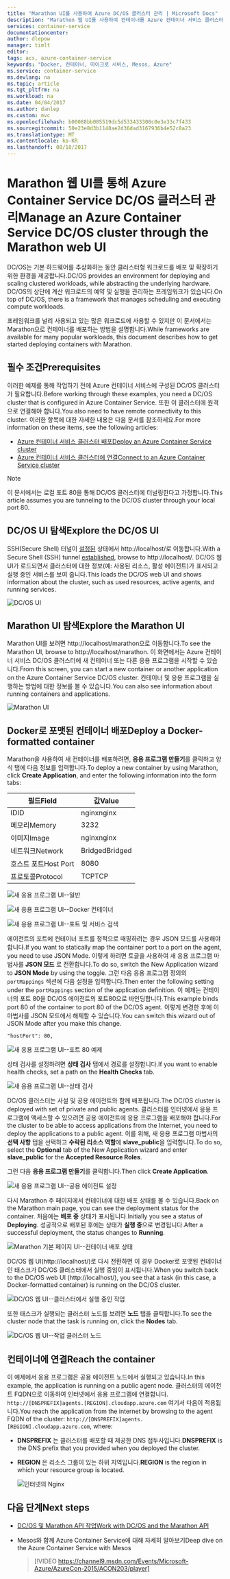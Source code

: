 ```yaml
---
title: "Marathon UI를 사용하여 Azure DC/OS 클러스터 관리 | Microsoft Docs"
description: "Marathon 웹 UI를 사용하여 컨테이너를 Azure 컨테이너 서비스 클러스터 서비스에 배포합니다."
services: container-service
documentationcenter: 
author: dlepow
manager: timlt
editor: 
tags: acs, azure-container-service
keywords: "Docker, 컨테이너, 마이크로 서비스, Mesos, Azure"
ms.service: container-service
ms.devlang: na
ms.topic: article
ms.tgt_pltfrm: na
ms.workload: na
ms.date: 04/04/2017
ms.author: danlep
ms.custom: mvc
ms.openlocfilehash: b00088bb005519dc5d533433308c0e3e33c7f433
ms.sourcegitcommit: 50e23e8d3b1148ae2d36dad3167936b4e52c8a23
ms.translationtype: MT
ms.contentlocale: ko-KR
ms.lasthandoff: 08/18/2017
---
```

# <a name="manage-an-azure-container-service-dcos-cluster-through-the-marathon-web-ui"></a><span data-ttu-id="213c5-104">Marathon 웹 UI를 통해 Azure Container Service DC/OS 클러스터 관리</span><span class="sxs-lookup"><span data-stu-id="213c5-104">Manage an Azure Container Service DC/OS cluster through the Marathon web UI</span></span>
<span data-ttu-id="213c5-105">DC/OS는 기본 하드웨어를 추상화하는 동안 클러스터형 워크로드를 배포 및 확장하기 위한 환경을 제공합니다.</span><span class="sxs-lookup"><span data-stu-id="213c5-105">DC/OS provides an environment for deploying and scaling clustered workloads, while abstracting the underlying hardware.</span></span> <span data-ttu-id="213c5-106">DC/OS의 상단에 계산 워크로드의 예약 및 실행을 관리하는 프레임워크가 있습니다.</span><span class="sxs-lookup"><span data-stu-id="213c5-106">On top of DC/OS, there is a framework that manages scheduling and executing compute workloads.</span></span>

<span data-ttu-id="213c5-107">프레임워크를 널리 사용되고 있는 많은 워크로드에 사용할 수 있지만 이 문서에서는 Marathon으로 컨테이너를 배포하는 방법을 설명합니다.</span><span class="sxs-lookup"><span data-stu-id="213c5-107">While frameworks are available for many popular workloads, this document describes how to get started deploying containers with Marathon.</span></span> 


## <a name="prerequisites"></a><span data-ttu-id="213c5-108">필수 조건</span><span class="sxs-lookup"><span data-stu-id="213c5-108">Prerequisites</span></span>
<span data-ttu-id="213c5-109">이러한 예제를 통해 작업하기 전에 Azure 컨테이너 서비스에 구성된 DC/OS 클러스터가 필요합니다.</span><span class="sxs-lookup"><span data-stu-id="213c5-109">Before working through these examples, you need a DC/OS cluster that is configured in Azure Container Service.</span></span> <span data-ttu-id="213c5-110">또한 이 클러스터에 원격으로 연결해야 합니다.</span><span class="sxs-lookup"><span data-stu-id="213c5-110">You also need to have remote connectivity to this cluster.</span></span> <span data-ttu-id="213c5-111">이러한 항목에 대한 자세한 내용은 다음 문서를 참조하세요.</span><span class="sxs-lookup"><span data-stu-id="213c5-111">For more information on these items, see the following articles:</span></span>

* [<span data-ttu-id="213c5-112">Azure 컨테이너 서비스 클러스터 배포</span><span class="sxs-lookup"><span data-stu-id="213c5-112">Deploy an Azure Container Service cluster</span></span>](container-service-deployment.md)
* [<span data-ttu-id="213c5-113">Azure 컨테이너 서비스 클러스터에 연결</span><span class="sxs-lookup"><span data-stu-id="213c5-113">Connect to an Azure Container Service cluster</span></span>](../container-service-connect.md)

> [!NOTE]
> <span data-ttu-id="213c5-114">이 문서에서는 로컬 포트 80을 통해 DC/OS 클러스터에 터널링한다고 가정합니다.</span><span class="sxs-lookup"><span data-stu-id="213c5-114">This article assumes you are tunneling to the DC/OS cluster through your local port 80.</span></span>
>

## <a name="explore-the-dcos-ui"></a><span data-ttu-id="213c5-115">DC/OS UI 탐색</span><span class="sxs-lookup"><span data-stu-id="213c5-115">Explore the DC/OS UI</span></span>
<span data-ttu-id="213c5-116">SSH(Secure Shell) 터널이 [설정된](../container-service-connect.md) 상태에서 http://localhost/로 이동합니다.</span><span class="sxs-lookup"><span data-stu-id="213c5-116">With a Secure Shell (SSH) tunnel [established](../container-service-connect.md), browse to http://localhost/.</span></span> <span data-ttu-id="213c5-117">DC/OS 웹 UI가 로드되면서 클러스터에 대한 정보(예: 사용된 리소스, 활성 에이전트)가 표시되고 실행 중인 서비스를 보여 줍니다.</span><span class="sxs-lookup"><span data-stu-id="213c5-117">This loads the DC/OS web UI and shows information about the cluster, such as used resources, active agents, and running services.</span></span>

![DC/OS UI](./media/container-service-mesos-marathon-ui/dcos2.png)

## <a name="explore-the-marathon-ui"></a><span data-ttu-id="213c5-119">Marathon UI 탐색</span><span class="sxs-lookup"><span data-stu-id="213c5-119">Explore the Marathon UI</span></span>
<span data-ttu-id="213c5-120">Marathon UI를 보려면 http://localhost/marathon으로 이동합니다.</span><span class="sxs-lookup"><span data-stu-id="213c5-120">To see the Marathon UI, browse to http://localhost/marathon.</span></span> <span data-ttu-id="213c5-121">이 화면에서는 Azure 컨테이너 서비스 DC/OS 클러스터에 새 컨테이너 또는 다른 응용 프로그램을 시작할 수 있습니다.</span><span class="sxs-lookup"><span data-stu-id="213c5-121">From this screen, you can start a new container or another application on the Azure Container Service DC/OS cluster.</span></span> <span data-ttu-id="213c5-122">컨테이너 및 응용 프로그램을 실행하는 방법에 대한 정보를 볼 수 있습니다.</span><span class="sxs-lookup"><span data-stu-id="213c5-122">You can also see information about running containers and applications.</span></span>  

![Marathon UI](./media/container-service-mesos-marathon-ui/dcos3.png)

## <a name="deploy-a-docker-formatted-container"></a><span data-ttu-id="213c5-124">Docker로 포맷된 컨테이너 배포</span><span class="sxs-lookup"><span data-stu-id="213c5-124">Deploy a Docker-formatted container</span></span>
<span data-ttu-id="213c5-125">Marathon을 사용하여 새 컨테이너를 배포하려면, **응용 프로그램 만들기**를 클릭하고 양식 탭에 다음 정보를 입력합니다.</span><span class="sxs-lookup"><span data-stu-id="213c5-125">To deploy a new container by using Marathon, click **Create Application**, and enter the following information into the form tabs:</span></span>

| <span data-ttu-id="213c5-126">필드</span><span class="sxs-lookup"><span data-stu-id="213c5-126">Field</span></span> | <span data-ttu-id="213c5-127">값</span><span class="sxs-lookup"><span data-stu-id="213c5-127">Value</span></span> |
| --- | --- |
| <span data-ttu-id="213c5-128">ID</span><span class="sxs-lookup"><span data-stu-id="213c5-128">ID</span></span> |<span data-ttu-id="213c5-129">nginx</span><span class="sxs-lookup"><span data-stu-id="213c5-129">nginx</span></span> |
| <span data-ttu-id="213c5-130">메모리</span><span class="sxs-lookup"><span data-stu-id="213c5-130">Memory</span></span> | <span data-ttu-id="213c5-131">32</span><span class="sxs-lookup"><span data-stu-id="213c5-131">32</span></span> |
| <span data-ttu-id="213c5-132">이미지</span><span class="sxs-lookup"><span data-stu-id="213c5-132">Image</span></span> |<span data-ttu-id="213c5-133">nginx</span><span class="sxs-lookup"><span data-stu-id="213c5-133">nginx</span></span> |
| <span data-ttu-id="213c5-134">네트워크</span><span class="sxs-lookup"><span data-stu-id="213c5-134">Network</span></span> |<span data-ttu-id="213c5-135">Bridged</span><span class="sxs-lookup"><span data-stu-id="213c5-135">Bridged</span></span> |
| <span data-ttu-id="213c5-136">호스트 포트</span><span class="sxs-lookup"><span data-stu-id="213c5-136">Host Port</span></span> |<span data-ttu-id="213c5-137">80</span><span class="sxs-lookup"><span data-stu-id="213c5-137">80</span></span> |
| <span data-ttu-id="213c5-138">프로토콜</span><span class="sxs-lookup"><span data-stu-id="213c5-138">Protocol</span></span> |<span data-ttu-id="213c5-139">TCP</span><span class="sxs-lookup"><span data-stu-id="213c5-139">TCP</span></span> |

![새 응용 프로그램 UI--일반](./media/container-service-mesos-marathon-ui/dcos4.png)

![새 응용 프로그램 UI--Docker 컨테이너](./media/container-service-mesos-marathon-ui/dcos5.png)

![새 응용 프로그램 UI--포트 및 서비스 검색](./media/container-service-mesos-marathon-ui/dcos6.png)

<span data-ttu-id="213c5-143">에이전트의 포트에 컨테이너 포트를 정적으로 매핑하려는 경우 JSON 모드를 사용해야 합니다.</span><span class="sxs-lookup"><span data-stu-id="213c5-143">If you want to statically map the container port to a port on the agent, you need to use JSON Mode.</span></span> <span data-ttu-id="213c5-144">이렇게 하려면 토글을 사용하여 새 응용 프로그램 마법사를 **JSON 모드** 로 전환합니다.</span><span class="sxs-lookup"><span data-stu-id="213c5-144">To do so, switch the New Application wizard to **JSON Mode** by using the toggle.</span></span> <span data-ttu-id="213c5-145">그런 다음 응용 프로그램 정의의 `portMappings` 섹션에 다음 설정을 입력합니다.</span><span class="sxs-lookup"><span data-stu-id="213c5-145">Then enter the following setting under the `portMappings` section of the application definition.</span></span> <span data-ttu-id="213c5-146">이 예제는 컨테이너의 포트 80을 DC/OS 에이전트의 포트80으로 바인딩합니다.</span><span class="sxs-lookup"><span data-stu-id="213c5-146">This example binds port 80 of the container to port 80 of the DC/OS agent.</span></span> <span data-ttu-id="213c5-147">이렇게 변경한 후에 이 마법사를 JSON 모드에서 해제할 수 있습니다.</span><span class="sxs-lookup"><span data-stu-id="213c5-147">You can switch this wizard out of JSON Mode after you make this change.</span></span>

```none
"hostPort": 80,
```

![새 응용 프로그램 UI--포트 80 예제](./media/container-service-mesos-marathon-ui/dcos13.png)

<span data-ttu-id="213c5-149">상태 검사를 설정하려면 **상태 검사** 탭에서 경로를 설정합니다.</span><span class="sxs-lookup"><span data-stu-id="213c5-149">If you want to enable health checks, set a path on the **Health Checks** tab.</span></span>

![새 응용 프로그램 UI--상태 검사](./media/container-service-mesos-marathon-ui/dcos_healthcheck.png)

<span data-ttu-id="213c5-151">DC/OS 클러스터는 사설 및 공용 에이전트와 함께 배포됩니다.</span><span class="sxs-lookup"><span data-stu-id="213c5-151">The DC/OS cluster is deployed with set of private and public agents.</span></span> <span data-ttu-id="213c5-152">클러스터를 인터넷에서 응용 프로그램에 액세스할 수 있으려면 공용 에이전트에 응용 프로그램을 배포해야 합니다.</span><span class="sxs-lookup"><span data-stu-id="213c5-152">For the cluster to be able to access applications from the Internet, you need to deploy the applications to a public agent.</span></span> <span data-ttu-id="213c5-153">이를 위해, 새 응용 프로그램 마법사의 **선택 사항** 탭을 선택하고 **수락된 리소스 역할**에 **slave_public**을 입력합니다.</span><span class="sxs-lookup"><span data-stu-id="213c5-153">To do so, select the **Optional** tab of the New Application wizard and enter **slave_public** for the **Accepted Resource Roles**.</span></span>

<span data-ttu-id="213c5-154">그런 다음 **응용 프로그램 만들기**를 클릭합니다.</span><span class="sxs-lookup"><span data-stu-id="213c5-154">Then click **Create Application**.</span></span>

![새 응용 프로그램 UI--공용 에이전트 설정](./media/container-service-mesos-marathon-ui/dcos14.png)

<span data-ttu-id="213c5-156">다시 Marathon 주 페이지에서 컨테이너에 대한 배포 상태를 볼 수 있습니다.</span><span class="sxs-lookup"><span data-stu-id="213c5-156">Back on the Marathon main page, you can see the deployment status for the container.</span></span> <span data-ttu-id="213c5-157">처음에는 **배포 중** 상태가 표시됩니다.</span><span class="sxs-lookup"><span data-stu-id="213c5-157">Initially you see a status of **Deploying**.</span></span> <span data-ttu-id="213c5-158">성공적으로 배포된 후에는 상태가 **실행 중**으로 변경됩니다.</span><span class="sxs-lookup"><span data-stu-id="213c5-158">After a successful deployment, the status changes to **Running**.</span></span>

![Marathon 기본 페이지 UI--컨테이너 배포 상태](./media/container-service-mesos-marathon-ui/dcos7.png)

<span data-ttu-id="213c5-160">DC/OS 웹 UI(http://localhost/)로 다시 전환하면 이 경우 Docker로 포맷된 컨테이너인 태스크가 DC/OS 클러스터에서 실행 중임이 표시됩니다.</span><span class="sxs-lookup"><span data-stu-id="213c5-160">When you switch back to the DC/OS web UI (http://localhost/), you see that a task (in this case, a Docker-formatted container) is running on the DC/OS cluster.</span></span>

![DC/OS 웹 UI--클러스터에서 실행 중인 작업](./media/container-service-mesos-marathon-ui/dcos8.png)

<span data-ttu-id="213c5-162">또한 태스크가 실행되는 클러스터 노드를 보려면 **노드** 탭을 클릭합니다.</span><span class="sxs-lookup"><span data-stu-id="213c5-162">To see the cluster node that the task is running on, click the **Nodes** tab.</span></span>

![DC/OS 웹 UI--작업 클러스터 노드](./media/container-service-mesos-marathon-ui/dcos9.png)

## <a name="reach-the-container"></a><span data-ttu-id="213c5-164">컨테이너에 연결</span><span class="sxs-lookup"><span data-stu-id="213c5-164">Reach the container</span></span>

<span data-ttu-id="213c5-165">이 예제에서 응용 프로그램은 공용 에이전트 노드에서 실행되고 있습니다.</span><span class="sxs-lookup"><span data-stu-id="213c5-165">In this example, the application is running on a public agent node.</span></span> <span data-ttu-id="213c5-166">클러스터의 에이전트 FQDN으로 이동하여 인터넷에서 응용 프로그램에 연결합니다. `http://[DNSPREFIX]agents.[REGION].cloudapp.azure.com` 여기서 다음이 적용됩니다.</span><span class="sxs-lookup"><span data-stu-id="213c5-166">You reach the application from the internet by browsing to the agent FQDN of the cluster: `http://[DNSPREFIX]agents.[REGION].cloudapp.azure.com`, where:</span></span>

* <span data-ttu-id="213c5-167">**DNSPREFIX** 는 클러스터를 배포할 때 제공한 DNS 접두사입니다.</span><span class="sxs-lookup"><span data-stu-id="213c5-167">**DNSPREFIX** is the DNS prefix that you provided when you deployed the cluster.</span></span>
* <span data-ttu-id="213c5-168">**REGION** 은 리소스 그룹이 있는 하위 지역입니다.</span><span class="sxs-lookup"><span data-stu-id="213c5-168">**REGION** is the region in which your resource group is located.</span></span>

    ![인터넷의 Nginx](./media/container-service-mesos-marathon-ui/nginx.png)


## <a name="next-steps"></a><span data-ttu-id="213c5-170">다음 단계</span><span class="sxs-lookup"><span data-stu-id="213c5-170">Next steps</span></span>
* [<span data-ttu-id="213c5-171">DC/OS 및 Marathon API 작업</span><span class="sxs-lookup"><span data-stu-id="213c5-171">Work with DC/OS and the Marathon API</span></span>](container-service-mesos-marathon-rest.md)

* <span data-ttu-id="213c5-172">Mesos와 함께 Azure Container Service에 대해 자세히 알아보기</span><span class="sxs-lookup"><span data-stu-id="213c5-172">Deep dive on the Azure Container Service with Mesos</span></span>

    > [!VIDEO https://channel9.msdn.com/Events/Microsoft-Azure/AzureCon-2015/ACON203/player]
    > 

